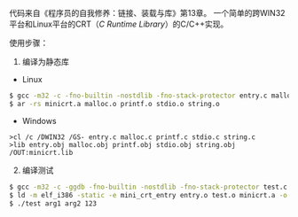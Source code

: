 代码来自《程序员的自我修养：链接、装载与库》第13章。
一个简单的跨WIN32平台和Linux平台的CRT（*C Runtime Library*）的C/C++实现。

使用步骤：
1. 编译为静态库
* Linux
```bash
$ gcc -m32 -c -fno-builtin -nostdlib -fno-stack-protector entry.c malloc.c stdio.c string.c printf.c
$ ar -rs minicrt.a malloc.o printf.o stdio.o string.o
```
* Windows
```
>cl /c /DWIN32 /GS- entry.c malloc.c printf.c stdio.c string.c
>lib entry.obj malloc.obj printf.obj stdio.obj string.obj /OUT:minicrt.lib
```
2. 编译测试
```bash
$ gcc -m32 -c -ggdb -fno-builtin -nostdlib -fno-stack-protector test.c
$ ld -m elf_i386 -static -e mini_crt_entry entry.o test.o minicrt.a -o test
$ ./test arg1 arg2 123
```
